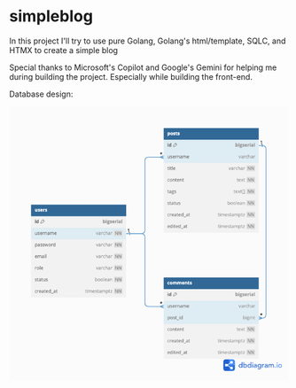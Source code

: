 # simpleblog

In this project I'll try to use pure Golang, Golang's html/template, SQLC, and HTMX to create a simple blog

Special thanks to Microsoft's Copilot and Google's Gemini for helping me during building the project. Especially while building the front-end. 

Database design:

![image info](./pictures/simple_blog.png)

